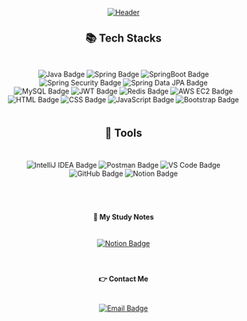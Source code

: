 <div align="center">
    
  [![Header](https://capsule-render.vercel.app/api?type=waving&color=gradient&height=200&section=header&text=Hi!%20I'm%20Dothur&fontSize=90&fontColor=fff)](https://github.com/Dothur)

  <div style="text-align: center">

## 📚 Tech Stacks<br/><br/>
  <img src="https://img.shields.io/badge/-Java-red?style=for-the-badge&logo=openjdk&logoColor=white" alt="Java Badge">
  <img src="https://img.shields.io/badge/-Spring-brightgreen?style=for-the-badge&logo=spring&logoColor=white" alt="Spring Badge">
  <img src="https://img.shields.io/badge/-SpringBoot-brightgreen?style=for-the-badge&logo=springboot&logoColor=white" alt="SpringBoot Badge">
  <img src="https://img.shields.io/badge/-Spring%20Security-brightgreen?style=for-the-badge&logo=springsecurity&logoColor=white" alt="Spring Security Badge">
  <img src="https://img.shields.io/badge/-Spring%20Data%20JPA-brightgreen?style=for-the-badge&logo=hibernate&logoColor=white" alt="Spring Data JPA Badge"><br/>
  <img src="https://img.shields.io/badge/-MySQL-blue?style=for-the-badge&logo=mysql&logoColor=white" alt="MySQL Badge">
  <img src="https://img.shields.io/badge/-JWT-yellow?style=for-the-badge&logo=jsonwebtokens&logoColor=white" alt="JWT Badge">
  <img src="https://img.shields.io/badge/-Redis-red?style=for-the-badge&logo=redis&logoColor=white" alt="Redis Badge">
  <img src="https://img.shields.io/badge/-AWS%20EC2-orange?style=for-the-badge&logo=amazonaws&logoColor=white" alt="AWS EC2 Badge"><br/>
  <img src="https://img.shields.io/badge/-HTML-orange?style=for-the-badge&logo=html5&logoColor=white" alt="HTML Badge">
  <img src="https://img.shields.io/badge/-CSS-blue?style=for-the-badge&logo=css3&logoColor=white" alt="CSS Badge">
  <img src="https://img.shields.io/badge/-JavaScript-yellow?style=for-the-badge&logo=javascript&logoColor=white" alt="JavaScript Badge">
  <img src="https://img.shields.io/badge/-Bootstrap-blue?style=for-the-badge&logo=bootstrap&logoColor=white" alt="Bootstrap Badge">
  </div>
  <br/>
  <div style="text-align: center">

## 🔧 Tools<br/><br/>
  <img src="https://img.shields.io/badge/-IntelliJ%20IDEA-purple?style=for-the-badge&logo=intellijidea&logoColor=white" alt="IntelliJ IDEA Badge">
  <img src="https://img.shields.io/badge/-Postman-orange?style=for-the-badge&logo=postman&logoColor=white" alt="Postman Badge">
  <img src="https://img.shields.io/badge/-VS%20Code-blue?style=for-the-badge&logo=visualstudiocode&logoColor=white" alt="VS Code Badge"><br/>
  <img src="https://img.shields.io/badge/-GitHub-grey?style=for-the-badge&logo=github&logoColor=white" alt="GitHub Badge">
  <img src="https://img.shields.io/badge/-Notion-black?style=for-the-badge&logo=notion&logoColor=white" alt="Notion Badge">
  </div>
  <br/><br/><br/>

#### 📝 My Study Notes<br/><br/>
  <a href="https://dothurlog.notion.site/6c60abe6670b4ccba6518dd5510d028a"><img src="https://img.shields.io/badge/-Notion-white?style=for-the-badge&logo=notion&logoColor=black" alt="Notion Badge"></a><br/><br/><br/>

#### 👉 Contact Me<br/><br/>
  <a href="mailto:craz1000@naver.com"><img src="https://img.shields.io/badge/-Email-red?style=for-the-badge&logo=gmail&logoColor=white" alt="Email Badge"></a><br/><br/><br/>
</div>
